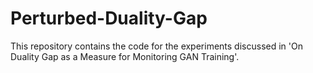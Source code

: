 # Perturbed-Duality-Gap

This repository contains the code for the experiments discussed in 'On Duality Gap as a Measure for Monitoring GAN Training'. 